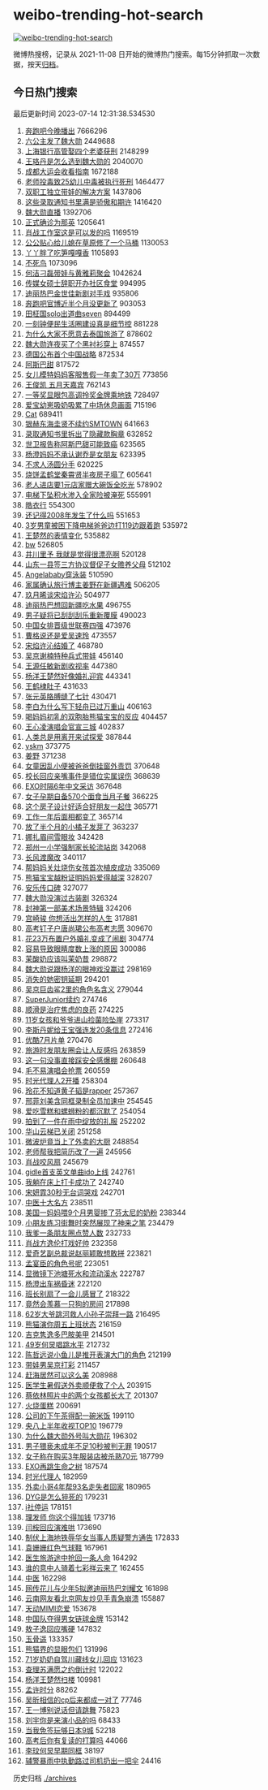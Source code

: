 # weibo-trending-hot-search

[![weibo-trending-hot-search](https://github.com/ameizi/weibo-trending-hot-search/actions/workflows/ci.yml/badge.svg)](https://github.com/ameizi/weibo-trending-hot-search/actions/workflows/ci.yml)

微博热搜榜，记录从 2021-11-08 日开始的微博热门搜索。每15分钟抓取一次数据，按天[归档](./archives)。

## 今日热门搜索

<!-- BEGIN --> 
最后更新时间 2023-07-14 12:31:38.534530 
1. [奔跑吧今晚播出](https://s.weibo.com/weibo?q=%23%E5%A5%94%E8%B7%91%E5%90%A7%E4%BB%8A%E6%99%9A%E6%92%AD%E5%87%BA%23&t=31&band_rank=1&Refer=top) 7666296
1. [六公主发了魏大勋](https://s.weibo.com/weibo?q=%23%E5%85%AD%E5%85%AC%E4%B8%BB%E5%8F%91%E4%BA%86%E9%AD%8F%E5%A4%A7%E5%8B%8B%23&t=31&band_rank=2&Refer=top) 2449688
1. [上海银行高管娶四个老婆获刑](https://s.weibo.com/weibo?q=%23%E4%B8%8A%E6%B5%B7%E9%93%B6%E8%A1%8C%E9%AB%98%E7%AE%A1%E5%A8%B6%E5%9B%9B%E4%B8%AA%E8%80%81%E5%A9%86%E8%8E%B7%E5%88%91%23&t=31&band_rank=11&Refer=top) 2148299
1. [王珞丹是怎么选到魏大勋的](https://s.weibo.com/weibo?q=%23%E7%8E%8B%E7%8F%9E%E4%B8%B9%E6%98%AF%E6%80%8E%E4%B9%88%E9%80%89%E5%88%B0%E9%AD%8F%E5%A4%A7%E5%8B%8B%E7%9A%84%23&t=31&band_rank=4&Refer=top) 2040070
1. [成都大运会收看指南](https://s.weibo.com/weibo?q=%23%E6%88%90%E9%83%BD%E5%A4%A7%E8%BF%90%E4%BC%9A%E6%94%B6%E7%9C%8B%E6%8C%87%E5%8D%97%23&t=31&band_rank=3&Refer=top) 1672188
1. [老师投毒致25幼儿中毒被执行死刑](https://s.weibo.com/weibo?q=%23%E8%80%81%E5%B8%88%E6%8A%95%E6%AF%92%E8%87%B425%E5%B9%BC%E5%84%BF%E4%B8%AD%E6%AF%92%E8%A2%AB%E6%89%A7%E8%A1%8C%E6%AD%BB%E5%88%91%23&t=31&band_rank=13&Refer=top) 1464477
1. [双职工独立带娃的解决方案](https://s.weibo.com/weibo?q=%23%E5%8F%8C%E8%81%8C%E5%B7%A5%E7%8B%AC%E7%AB%8B%E5%B8%A6%E5%A8%83%E7%9A%84%E8%A7%A3%E5%86%B3%E6%96%B9%E6%A1%88%23&t=31&band_rank=7&Refer=top) 1437806
1. [这些录取通知书里满是骄傲和期许](https://s.weibo.com/weibo?q=%23%E8%BF%99%E4%BA%9B%E5%BD%95%E5%8F%96%E9%80%9A%E7%9F%A5%E4%B9%A6%E9%87%8C%E6%BB%A1%E6%98%AF%E9%AA%84%E5%82%B2%E5%92%8C%E6%9C%9F%E8%AE%B8%23&t=31&band_rank=3&Refer=top) 1416420
1. [魏大勋直播](https://s.weibo.com/weibo?q=%E9%AD%8F%E5%A4%A7%E5%8B%8B%E7%9B%B4%E6%92%AD&t=31&band_rank=1&Refer=top) 1392706
1. [正式确诊为那英](https://s.weibo.com/weibo?q=%23%E6%AD%A3%E5%BC%8F%E7%A1%AE%E8%AF%8A%E4%B8%BA%E9%82%A3%E8%8B%B1%23&t=31&band_rank=4&Refer=top) 1205641
1. [肖战工作室这是可以发的吗](https://s.weibo.com/weibo?q=%23%E8%82%96%E6%88%98%E5%B7%A5%E4%BD%9C%E5%AE%A4%E8%BF%99%E6%98%AF%E5%8F%AF%E4%BB%A5%E5%8F%91%E7%9A%84%E5%90%97%23&t=31&band_rank=2&Refer=top) 1169519
1. [公公贴心给儿媳在草原修了一个马桶](https://s.weibo.com/weibo?q=%23%E5%85%AC%E5%85%AC%E8%B4%B4%E5%BF%83%E7%BB%99%E5%84%BF%E5%AA%B3%E5%9C%A8%E8%8D%89%E5%8E%9F%E4%BF%AE%E4%BA%86%E4%B8%80%E4%B8%AA%E9%A9%AC%E6%A1%B6%23&t=31&band_rank=4&Refer=top) 1130053
1. [丫丫胖了吃笋嘎嘎香](https://s.weibo.com/weibo?q=%23%E4%B8%AB%E4%B8%AB%E8%83%96%E4%BA%86%E5%90%83%E7%AC%8B%E5%98%8E%E5%98%8E%E9%A6%99%23&t=31&band_rank=21&Refer=top) 1105893
1. [不死鸟](https://s.weibo.com/weibo?q=%E4%B8%8D%E6%AD%BB%E9%B8%9F&t=31&band_rank=4&Refer=top) 1073096
1. [何洁刁磊带娃与黄雅莉聚会](https://s.weibo.com/weibo?q=%23%E4%BD%95%E6%B4%81%E5%88%81%E7%A3%8A%E5%B8%A6%E5%A8%83%E4%B8%8E%E9%BB%84%E9%9B%85%E8%8E%89%E8%81%9A%E4%BC%9A%23&t=31&band_rank=32&Refer=top) 1042624
1. [传媒女硕士辞职开办社区食堂](https://s.weibo.com/weibo?q=%23%E4%BC%A0%E5%AA%92%E5%A5%B3%E7%A1%95%E5%A3%AB%E8%BE%9E%E8%81%8C%E5%BC%80%E5%8A%9E%E7%A4%BE%E5%8C%BA%E9%A3%9F%E5%A0%82%23&t=31&band_rank=6&Refer=top) 994995
1. [迪丽热巴金世佳新剧对手戏](https://s.weibo.com/weibo?q=%23%E8%BF%AA%E4%B8%BD%E7%83%AD%E5%B7%B4%E9%87%91%E4%B8%96%E4%BD%B3%E6%96%B0%E5%89%A7%E5%AF%B9%E6%89%8B%E6%88%8F%23&t=31&band_rank=7&Refer=top) 935806
1. [奔跑吧官博近半个月没更新了](https://s.weibo.com/weibo?q=%23%E5%A5%94%E8%B7%91%E5%90%A7%E5%AE%98%E5%8D%9A%E8%BF%91%E5%8D%8A%E4%B8%AA%E6%9C%88%E6%B2%A1%E6%9B%B4%E6%96%B0%E4%BA%86%23&t=31&band_rank=9&Refer=top) 903053
1. [田柾国solo出道曲seven](https://s.weibo.com/weibo?q=%E7%94%B0%E6%9F%BE%E5%9B%BDsolo%E5%87%BA%E9%81%93%E6%9B%B2seven&t=31&band_rank=8&Refer=top) 894499
1. [一刻钟便民生活圈建设真是细节控](https://s.weibo.com/weibo?q=%23%E4%B8%80%E5%88%BB%E9%92%9F%E4%BE%BF%E6%B0%91%E7%94%9F%E6%B4%BB%E5%9C%88%E5%BB%BA%E8%AE%BE%E7%9C%9F%E6%98%AF%E7%BB%86%E8%8A%82%E6%8E%A7%23&t=31&band_rank=3&Refer=top) 881228
1. [为什么大家不愿意去泰国旅游了](https://s.weibo.com/weibo?q=%23%E4%B8%BA%E4%BB%80%E4%B9%88%E5%A4%A7%E5%AE%B6%E4%B8%8D%E6%84%BF%E6%84%8F%E5%8E%BB%E6%B3%B0%E5%9B%BD%E6%97%85%E6%B8%B8%E4%BA%86%23&t=31&band_rank=2&Refer=top) 878602
1. [魏大勋连夜买了个黑衬衫穿上](https://s.weibo.com/weibo?q=%23%E9%AD%8F%E5%A4%A7%E5%8B%8B%E8%BF%9E%E5%A4%9C%E4%B9%B0%E4%BA%86%E4%B8%AA%E9%BB%91%E8%A1%AC%E8%A1%AB%E7%A9%BF%E4%B8%8A%23&t=31&band_rank=4&Refer=top) 874557
1. [德国公布首个中国战略](https://s.weibo.com/weibo?q=%23%E5%BE%B7%E5%9B%BD%E5%85%AC%E5%B8%83%E9%A6%96%E4%B8%AA%E4%B8%AD%E5%9B%BD%E6%88%98%E7%95%A5%23&t=31&band_rank=5&Refer=top) 872534
1. [阿斯巴甜](https://s.weibo.com/weibo?q=%E9%98%BF%E6%96%AF%E5%B7%B4%E7%94%9C&t=31&band_rank=5&Refer=top) 817572
1. [女儿模特妈妈客服售假一年卖了30万](https://s.weibo.com/weibo?q=%23%E5%A5%B3%E5%84%BF%E6%A8%A1%E7%89%B9%E5%A6%88%E5%A6%88%E5%AE%A2%E6%9C%8D%E5%94%AE%E5%81%87%E4%B8%80%E5%B9%B4%E5%8D%96%E4%BA%8630%E4%B8%87%23&t=31&band_rank=12&Refer=top) 773856
1. [王俊凯 五月天嘉宾](https://s.weibo.com/weibo?q=%E7%8E%8B%E4%BF%8A%E5%87%AF%20%E4%BA%94%E6%9C%88%E5%A4%A9%E5%98%89%E5%AE%BE&t=31&band_rank=7&Refer=top) 762143
1. [一等奖显眼包高调拎奖金牌乘地铁](https://s.weibo.com/weibo?q=%23%E4%B8%80%E7%AD%89%E5%A5%96%E6%98%BE%E7%9C%BC%E5%8C%85%E9%AB%98%E8%B0%83%E6%8B%8E%E5%A5%96%E9%87%91%E7%89%8C%E4%B9%98%E5%9C%B0%E9%93%81%23&t=31&band_rank=8&Refer=top) 728497
1. [爱宝幼崽吸奶吸累了中场休息画面](https://s.weibo.com/weibo?q=%23%E7%88%B1%E5%AE%9D%E5%B9%BC%E5%B4%BD%E5%90%B8%E5%A5%B6%E5%90%B8%E7%B4%AF%E4%BA%86%E4%B8%AD%E5%9C%BA%E4%BC%91%E6%81%AF%E7%94%BB%E9%9D%A2%23&t=31&band_rank=36&Refer=top) 715196
1. [Cat](https://s.weibo.com/weibo?q=Cat&t=31&band_rank=6&Refer=top) 689411
1. [银赫东海圭贤不续约SMTOWN](https://s.weibo.com/weibo?q=%23%E9%93%B6%E8%B5%AB%E4%B8%9C%E6%B5%B7%E5%9C%AD%E8%B4%A4%E4%B8%8D%E7%BB%AD%E7%BA%A6SMTOWN%23&t=31&band_rank=7&Refer=top) 641663
1. [录取通知书里拆出了隐藏款胸章](https://s.weibo.com/weibo?q=%23%E5%BD%95%E5%8F%96%E9%80%9A%E7%9F%A5%E4%B9%A6%E9%87%8C%E6%8B%86%E5%87%BA%E4%BA%86%E9%9A%90%E8%97%8F%E6%AC%BE%E8%83%B8%E7%AB%A0%23&t=31&band_rank=8&Refer=top) 632852
1. [世卫报告称阿斯巴甜可能致癌](https://s.weibo.com/weibo?q=%23%E4%B8%96%E5%8D%AB%E6%8A%A5%E5%91%8A%E7%A7%B0%E9%98%BF%E6%96%AF%E5%B7%B4%E7%94%9C%E5%8F%AF%E8%83%BD%E8%87%B4%E7%99%8C%23&t=31&band_rank=10&Refer=top) 623565
1. [杨澄妈妈不承认谢乔是女朋友](https://s.weibo.com/weibo?q=%23%E6%9D%A8%E6%BE%84%E5%A6%88%E5%A6%88%E4%B8%8D%E6%89%BF%E8%AE%A4%E8%B0%A2%E4%B9%94%E6%98%AF%E5%A5%B3%E6%9C%8B%E5%8F%8B%23&t=31&band_rank=8&Refer=top) 623395
1. [不求人汤圆分手](https://s.weibo.com/weibo?q=%E4%B8%8D%E6%B1%82%E4%BA%BA%E6%B1%A4%E5%9C%86%E5%88%86%E6%89%8B&t=31&band_rank=26&Refer=top) 620225
1. [烧饼孟鹤堂秦霄贤半夜房子塌了](https://s.weibo.com/weibo?q=%23%E7%83%A7%E9%A5%BC%E5%AD%9F%E9%B9%A4%E5%A0%82%E7%A7%A6%E9%9C%84%E8%B4%A4%E5%8D%8A%E5%A4%9C%E6%88%BF%E5%AD%90%E5%A1%8C%E4%BA%86%23&t=31&band_rank=9&Refer=top) 605641
1. [老人进店要1元店家赠大碗饭全吃光](https://s.weibo.com/weibo?q=%23%E8%80%81%E4%BA%BA%E8%BF%9B%E5%BA%97%E8%A6%811%E5%85%83%E5%BA%97%E5%AE%B6%E8%B5%A0%E5%A4%A7%E7%A2%97%E9%A5%AD%E5%85%A8%E5%90%83%E5%85%89%23&t=31&band_rank=12&Refer=top) 578902
1. [电梯下坠积水渗入全家险被淹死](https://s.weibo.com/weibo?q=%23%E7%94%B5%E6%A2%AF%E4%B8%8B%E5%9D%A0%E7%A7%AF%E6%B0%B4%E6%B8%97%E5%85%A5%E5%85%A8%E5%AE%B6%E9%99%A9%E8%A2%AB%E6%B7%B9%E6%AD%BB%23&t=31&band_rank=10&Refer=top) 555991
1. [皓衣行](https://s.weibo.com/weibo?q=%E7%9A%93%E8%A1%A3%E8%A1%8C&t=31&band_rank=12&Refer=top) 554300
1. [还记得2008年发生了什么吗](https://s.weibo.com/weibo?q=%E8%BF%98%E8%AE%B0%E5%BE%972008%E5%B9%B4%E5%8F%91%E7%94%9F%E4%BA%86%E4%BB%80%E4%B9%88%E5%90%97&t=31&band_rank=13&Refer=top) 551653
1. [3岁男童被困下降电梯爸爸边打119边跟着跑](https://s.weibo.com/weibo?q=%233%E5%B2%81%E7%94%B7%E7%AB%A5%E8%A2%AB%E5%9B%B0%E4%B8%8B%E9%99%8D%E7%94%B5%E6%A2%AF%E7%88%B8%E7%88%B8%E8%BE%B9%E6%89%93119%E8%BE%B9%E8%B7%9F%E7%9D%80%E8%B7%91%23&t=31&band_rank=15&Refer=top) 535972
1. [王楚然的表情变化](https://s.weibo.com/weibo?q=%23%E7%8E%8B%E6%A5%9A%E7%84%B6%E7%9A%84%E8%A1%A8%E6%83%85%E5%8F%98%E5%8C%96%23&t=31&band_rank=25&Refer=top) 535882
1. [bw](https://s.weibo.com/weibo?q=bw&t=31&band_rank=10&Refer=top) 526805
1. [井川里予 我就是觉得很漂亮啊](https://s.weibo.com/weibo?q=%E4%BA%95%E5%B7%9D%E9%87%8C%E4%BA%88%20%E6%88%91%E5%B0%B1%E6%98%AF%E8%A7%89%E5%BE%97%E5%BE%88%E6%BC%82%E4%BA%AE%E5%95%8A&t=31&band_rank=11&Refer=top) 520128
1. [山东一县签三方协议督促子女赡养父母](https://s.weibo.com/weibo?q=%23%E5%B1%B1%E4%B8%9C%E4%B8%80%E5%8E%BF%E7%AD%BE%E4%B8%89%E6%96%B9%E5%8D%8F%E8%AE%AE%E7%9D%A3%E4%BF%83%E5%AD%90%E5%A5%B3%E8%B5%A1%E5%85%BB%E7%88%B6%E6%AF%8D%23&t=31&band_rank=16&Refer=top) 512102
1. [Angelababy穿泳装](https://s.weibo.com/weibo?q=%23Angelababy%E7%A9%BF%E6%B3%B3%E8%A3%85%23&t=31&band_rank=13&Refer=top) 510590
1. [家属确认旅行博主姜野在新疆遇难](https://s.weibo.com/weibo?q=%23%E5%AE%B6%E5%B1%9E%E7%A1%AE%E8%AE%A4%E6%97%85%E8%A1%8C%E5%8D%9A%E4%B8%BB%E5%A7%9C%E9%87%8E%E5%9C%A8%E6%96%B0%E7%96%86%E9%81%87%E9%9A%BE%23&t=31&band_rank=13&Refer=top) 506205
1. [玖月晞谈宋焰许沁](https://s.weibo.com/weibo?q=%23%E7%8E%96%E6%9C%88%E6%99%9E%E8%B0%88%E5%AE%8B%E7%84%B0%E8%AE%B8%E6%B2%81%23&t=31&band_rank=24&Refer=top) 504977
1. [迪丽热巴想回新疆吃水果](https://s.weibo.com/weibo?q=%23%E8%BF%AA%E4%B8%BD%E7%83%AD%E5%B7%B4%E6%83%B3%E5%9B%9E%E6%96%B0%E7%96%86%E5%90%83%E6%B0%B4%E6%9E%9C%23&t=31&band_rank=14&Refer=top) 496755
1. [男子疑将已刮刮刮乐重新覆膜](https://s.weibo.com/weibo?q=%23%E7%94%B7%E5%AD%90%E7%96%91%E5%B0%86%E5%B7%B2%E5%88%AE%E5%88%AE%E5%88%AE%E4%B9%90%E9%87%8D%E6%96%B0%E8%A6%86%E8%86%9C%23&t=31&band_rank=25&Refer=top) 490023
1. [中国女排晋级世联赛四强](https://s.weibo.com/weibo?q=%23%E4%B8%AD%E5%9B%BD%E5%A5%B3%E6%8E%92%E6%99%8B%E7%BA%A7%E4%B8%96%E8%81%94%E8%B5%9B%E5%9B%9B%E5%BC%BA%23&t=31&band_rank=13&Refer=top) 473976
1. [曹格说还是爱吴速玲](https://s.weibo.com/weibo?q=%23%E6%9B%B9%E6%A0%BC%E8%AF%B4%E8%BF%98%E6%98%AF%E7%88%B1%E5%90%B4%E9%80%9F%E7%8E%B2%23&t=31&band_rank=16&Refer=top) 473557
1. [宋焰许沁结婚了](https://s.weibo.com/weibo?q=%23%E5%AE%8B%E7%84%B0%E8%AE%B8%E6%B2%81%E7%BB%93%E5%A9%9A%E4%BA%86%23&t=31&band_rank=14&Refer=top) 468780
1. [吴京谢楠特种兵式带娃](https://s.weibo.com/weibo?q=%23%E5%90%B4%E4%BA%AC%E8%B0%A2%E6%A5%A0%E7%89%B9%E7%A7%8D%E5%85%B5%E5%BC%8F%E5%B8%A6%E5%A8%83%23&t=31&band_rank=10&Refer=top) 456140
1. [王源任敏新剧收视率](https://s.weibo.com/weibo?q=%23%E7%8E%8B%E6%BA%90%E4%BB%BB%E6%95%8F%E6%96%B0%E5%89%A7%E6%94%B6%E8%A7%86%E7%8E%87%23&t=31&band_rank=15&Refer=top) 447380
1. [杨洋王楚然好像婚礼迎宾](https://s.weibo.com/weibo?q=%23%E6%9D%A8%E6%B4%8B%E7%8E%8B%E6%A5%9A%E7%84%B6%E5%A5%BD%E5%83%8F%E5%A9%9A%E7%A4%BC%E8%BF%8E%E5%AE%BE%23&t=31&band_rank=16&Refer=top) 443341
1. [王鹤棣肚子](https://s.weibo.com/weibo?q=%23%E7%8E%8B%E9%B9%A4%E6%A3%A3%E8%82%9A%E5%AD%90%23&t=31&band_rank=17&Refer=top) 431633
1. [张元英胳膊缝了七针](https://s.weibo.com/weibo?q=%23%E5%BC%A0%E5%85%83%E8%8B%B1%E8%83%B3%E8%86%8A%E7%BC%9D%E4%BA%86%E4%B8%83%E9%92%88%23&t=31&band_rank=18&Refer=top) 430471
1. [李白为什么写下轻舟已过万重山](https://s.weibo.com/weibo?q=%23%E6%9D%8E%E7%99%BD%E4%B8%BA%E4%BB%80%E4%B9%88%E5%86%99%E4%B8%8B%E8%BD%BB%E8%88%9F%E5%B7%B2%E8%BF%87%E4%B8%87%E9%87%8D%E5%B1%B1%23&t=31&band_rank=22&Refer=top) 406163
1. [喝妈妈初乳的双胞胎熊猫宝宝的反应](https://s.weibo.com/weibo?q=%E5%96%9D%E5%A6%88%E5%A6%88%E5%88%9D%E4%B9%B3%E7%9A%84%E5%8F%8C%E8%83%9E%E8%83%8E%E7%86%8A%E7%8C%AB%E5%AE%9D%E5%AE%9D%E7%9A%84%E5%8F%8D%E5%BA%94&t=31&band_rank=13&Refer=top) 404457
1. [王心凌演唱会官宣三城](https://s.weibo.com/weibo?q=%23%E7%8E%8B%E5%BF%83%E5%87%8C%E6%BC%94%E5%94%B1%E4%BC%9A%E5%AE%98%E5%AE%A3%E4%B8%89%E5%9F%8E%23&t=31&band_rank=19&Refer=top) 402837
1. [人类总是用离开来试探爱](https://s.weibo.com/weibo?q=%E4%BA%BA%E7%B1%BB%E6%80%BB%E6%98%AF%E7%94%A8%E7%A6%BB%E5%BC%80%E6%9D%A5%E8%AF%95%E6%8E%A2%E7%88%B1&t=31&band_rank=28&Refer=top) 387844
1. [yskm](https://s.weibo.com/weibo?q=yskm&t=31&band_rank=19&Refer=top) 373775
1. [姜野](https://s.weibo.com/weibo?q=%E5%A7%9C%E9%87%8E&t=31&band_rank=47&Refer=top) 371238
1. [女童因乱小便被爸爸倒挂窗外责罚](https://s.weibo.com/weibo?q=%23%E5%A5%B3%E7%AB%A5%E5%9B%A0%E4%B9%B1%E5%B0%8F%E4%BE%BF%E8%A2%AB%E7%88%B8%E7%88%B8%E5%80%92%E6%8C%82%E7%AA%97%E5%A4%96%E8%B4%A3%E7%BD%9A%23&t=31&band_rank=31&Refer=top) 370648
1. [校长回应亲嘴事件是错位实属误伤](https://s.weibo.com/weibo?q=%23%E6%A0%A1%E9%95%BF%E5%9B%9E%E5%BA%94%E4%BA%B2%E5%98%B4%E4%BA%8B%E4%BB%B6%E6%98%AF%E9%94%99%E4%BD%8D%E5%AE%9E%E5%B1%9E%E8%AF%AF%E4%BC%A4%23&t=31&band_rank=21&Refer=top) 368639
1. [EXO时隔6年中文采访](https://s.weibo.com/weibo?q=%23EXO%E6%97%B6%E9%9A%946%E5%B9%B4%E4%B8%AD%E6%96%87%E9%87%87%E8%AE%BF%23&t=31&band_rank=25&Refer=top) 367648
1. [女子孕期自备570个面食当月子餐](https://s.weibo.com/weibo?q=%23%E5%A5%B3%E5%AD%90%E5%AD%95%E6%9C%9F%E8%87%AA%E5%A4%87570%E4%B8%AA%E9%9D%A2%E9%A3%9F%E5%BD%93%E6%9C%88%E5%AD%90%E9%A4%90%23&t=31&band_rank=21&Refer=top) 366225
1. [这个房子设计好适合好朋友一起住](https://s.weibo.com/weibo?q=%E8%BF%99%E4%B8%AA%E6%88%BF%E5%AD%90%E8%AE%BE%E8%AE%A1%E5%A5%BD%E9%80%82%E5%90%88%E5%A5%BD%E6%9C%8B%E5%8F%8B%E4%B8%80%E8%B5%B7%E4%BD%8F&t=31&band_rank=45&Refer=top) 365771
1. [工作一年后面相都变了](https://s.weibo.com/weibo?q=%23%E5%B7%A5%E4%BD%9C%E4%B8%80%E5%B9%B4%E5%90%8E%E9%9D%A2%E7%9B%B8%E9%83%BD%E5%8F%98%E4%BA%86%23&t=31&band_rank=25&Refer=top) 365714
1. [放了半个月的小橘子发芽了](https://s.weibo.com/weibo?q=%23%E6%94%BE%E4%BA%86%E5%8D%8A%E4%B8%AA%E6%9C%88%E7%9A%84%E5%B0%8F%E6%A9%98%E5%AD%90%E5%8F%91%E8%8A%BD%E4%BA%86%23&t=31&band_rank=22&Refer=top) 363237
1. [娜扎眉间雪眼妆](https://s.weibo.com/weibo?q=%23%E5%A8%9C%E6%89%8E%E7%9C%89%E9%97%B4%E9%9B%AA%E7%9C%BC%E5%A6%86%23&t=31&band_rank=23&Refer=top) 342428
1. [郑州一小学强制家长轮流站岗](https://s.weibo.com/weibo?q=%23%E9%83%91%E5%B7%9E%E4%B8%80%E5%B0%8F%E5%AD%A6%E5%BC%BA%E5%88%B6%E5%AE%B6%E9%95%BF%E8%BD%AE%E6%B5%81%E7%AB%99%E5%B2%97%23&t=31&band_rank=20&Refer=top) 342068
1. [长风渡魔改](https://s.weibo.com/weibo?q=%23%E9%95%BF%E9%A3%8E%E6%B8%A1%E9%AD%94%E6%94%B9%23&t=31&band_rank=21&Refer=top) 340117
1. [帮妈妈关灶烧伤女孩首次植皮成功](https://s.weibo.com/weibo?q=%23%E5%B8%AE%E5%A6%88%E5%A6%88%E5%85%B3%E7%81%B6%E7%83%A7%E4%BC%A4%E5%A5%B3%E5%AD%A9%E9%A6%96%E6%AC%A1%E6%A4%8D%E7%9A%AE%E6%88%90%E5%8A%9F%23&t=31&band_rank=50&Refer=top) 335069
1. [熊猫宝宝越粉证明妈妈爱得越深](https://s.weibo.com/weibo?q=%23%E7%86%8A%E7%8C%AB%E5%AE%9D%E5%AE%9D%E8%B6%8A%E7%B2%89%E8%AF%81%E6%98%8E%E5%A6%88%E5%A6%88%E7%88%B1%E5%BE%97%E8%B6%8A%E6%B7%B1%23&t=31&band_rank=18&Refer=top) 328207
1. [安乐传口碑](https://s.weibo.com/weibo?q=%23%E5%AE%89%E4%B9%90%E4%BC%A0%E5%8F%A3%E7%A2%91%23&t=31&band_rank=22&Refer=top) 327077
1. [魏大勋没演过古装剧](https://s.weibo.com/weibo?q=%23%E9%AD%8F%E5%A4%A7%E5%8B%8B%E6%B2%A1%E6%BC%94%E8%BF%87%E5%8F%A4%E8%A3%85%E5%89%A7%23&t=31&band_rank=35&Refer=top) 326324
1. [封神第一部美术场景特辑](https://s.weibo.com/weibo?q=%23%E5%B0%81%E7%A5%9E%E7%AC%AC%E4%B8%80%E9%83%A8%E7%BE%8E%E6%9C%AF%E5%9C%BA%E6%99%AF%E7%89%B9%E8%BE%91%23&t=31&band_rank=30&Refer=top) 324206
1. [宫崎骏 你想活出怎样的人生](https://s.weibo.com/weibo?q=%E5%AE%AB%E5%B4%8E%E9%AA%8F%20%E4%BD%A0%E6%83%B3%E6%B4%BB%E5%87%BA%E6%80%8E%E6%A0%B7%E7%9A%84%E4%BA%BA%E7%94%9F&t=31&band_rank=32&Refer=top) 317881
1. [高考钉子户唐尚珺公布高考志愿](https://s.weibo.com/weibo?q=%23%E9%AB%98%E8%80%83%E9%92%89%E5%AD%90%E6%88%B7%E5%94%90%E5%B0%9A%E7%8F%BA%E5%85%AC%E5%B8%83%E9%AB%98%E8%80%83%E5%BF%97%E6%84%BF%23&t=31&band_rank=23&Refer=top) 309670
1. [花23万布置户外婚礼变成了闹剧](https://s.weibo.com/weibo?q=%23%E8%8A%B123%E4%B8%87%E5%B8%83%E7%BD%AE%E6%88%B7%E5%A4%96%E5%A9%9A%E7%A4%BC%E5%8F%98%E6%88%90%E4%BA%86%E9%97%B9%E5%89%A7%23&t=31&band_rank=41&Refer=top) 304774
1. [容易导致眼睛度数上涨的原因](https://s.weibo.com/weibo?q=%23%E5%AE%B9%E6%98%93%E5%AF%BC%E8%87%B4%E7%9C%BC%E7%9D%9B%E5%BA%A6%E6%95%B0%E4%B8%8A%E6%B6%A8%E7%9A%84%E5%8E%9F%E5%9B%A0%23&t=31&band_rank=24&Refer=top) 300086
1. [茉酸奶应该叫茉奶昔](https://s.weibo.com/weibo?q=%23%E8%8C%89%E9%85%B8%E5%A5%B6%E5%BA%94%E8%AF%A5%E5%8F%AB%E8%8C%89%E5%A5%B6%E6%98%94%23&t=31&band_rank=25&Refer=top) 298872
1. [魏大勋说跟杨洋的眼神戏没赢过](https://s.weibo.com/weibo?q=%23%E9%AD%8F%E5%A4%A7%E5%8B%8B%E8%AF%B4%E8%B7%9F%E6%9D%A8%E6%B4%8B%E7%9A%84%E7%9C%BC%E7%A5%9E%E6%88%8F%E6%B2%A1%E8%B5%A2%E8%BF%87%23&t=31&band_rank=26&Refer=top) 298169
1. [消失的她密钥延期](https://s.weibo.com/weibo?q=%23%E6%B6%88%E5%A4%B1%E7%9A%84%E5%A5%B9%E5%AF%86%E9%92%A5%E5%BB%B6%E6%9C%9F%23&t=31&band_rank=32&Refer=top) 294201
1. [吴京巨齿鲨2里的角色名含义](https://s.weibo.com/weibo?q=%23%E5%90%B4%E4%BA%AC%E5%B7%A8%E9%BD%BF%E9%B2%A82%E9%87%8C%E7%9A%84%E8%A7%92%E8%89%B2%E5%90%8D%E5%90%AB%E4%B9%89%23&t=31&band_rank=25&Refer=top) 279044
1. [SuperJunior续约](https://s.weibo.com/weibo?q=%23SuperJunior%E7%BB%AD%E7%BA%A6%23&t=31&band_rank=34&Refer=top) 274746
1. [顺滑是治疗焦虑的良药](https://s.weibo.com/weibo?q=%23%E9%A1%BA%E6%BB%91%E6%98%AF%E6%B2%BB%E7%96%97%E7%84%A6%E8%99%91%E7%9A%84%E8%89%AF%E8%8D%AF%23&t=31&band_rank=20&Refer=top) 274225
1. [11岁女孩和爷爷进山捡菌险坠崖](https://s.weibo.com/weibo?q=%2311%E5%B2%81%E5%A5%B3%E5%AD%A9%E5%92%8C%E7%88%B7%E7%88%B7%E8%BF%9B%E5%B1%B1%E6%8D%A1%E8%8F%8C%E9%99%A9%E5%9D%A0%E5%B4%96%23&t=31&band_rank=30&Refer=top) 273317
1. [李斯丹妮给王宝强连发20条信息](https://s.weibo.com/weibo?q=%23%E6%9D%8E%E6%96%AF%E4%B8%B9%E5%A6%AE%E7%BB%99%E7%8E%8B%E5%AE%9D%E5%BC%BA%E8%BF%9E%E5%8F%9120%E6%9D%A1%E4%BF%A1%E6%81%AF%23&t=31&band_rank=27&Refer=top) 272416
1. [优酷7月片单](https://s.weibo.com/weibo?q=%23%E4%BC%98%E9%85%B77%E6%9C%88%E7%89%87%E5%8D%95%23&t=31&band_rank=23&Refer=top) 270476
1. [旅游时发朋友圈会让人反感吗](https://s.weibo.com/weibo?q=%23%E6%97%85%E6%B8%B8%E6%97%B6%E5%8F%91%E6%9C%8B%E5%8F%8B%E5%9C%88%E4%BC%9A%E8%AE%A9%E4%BA%BA%E5%8F%8D%E6%84%9F%E5%90%97%23&t=31&band_rank=29&Refer=top) 263859
1. [这一句没事直接踩安全感爆棚](https://s.weibo.com/weibo?q=%23%E8%BF%99%E4%B8%80%E5%8F%A5%E6%B2%A1%E4%BA%8B%E7%9B%B4%E6%8E%A5%E8%B8%A9%E5%AE%89%E5%85%A8%E6%84%9F%E7%88%86%E6%A3%9A%23&t=31&band_rank=33&Refer=top) 260648
1. [毛不易演唱会抢票](https://s.weibo.com/weibo?q=%E6%AF%9B%E4%B8%8D%E6%98%93%E6%BC%94%E5%94%B1%E4%BC%9A%E6%8A%A2%E7%A5%A8&t=31&band_rank=26&Refer=top) 260559
1. [时光代理人2开播](https://s.weibo.com/weibo?q=%23%E6%97%B6%E5%85%89%E4%BB%A3%E7%90%86%E4%BA%BA2%E5%BC%80%E6%92%AD%23&t=31&band_rank=28&Refer=top) 258304
1. [玲花不知道黄子韬是rapper](https://s.weibo.com/weibo?q=%23%E7%8E%B2%E8%8A%B1%E4%B8%8D%E7%9F%A5%E9%81%93%E9%BB%84%E5%AD%90%E9%9F%AC%E6%98%AFrapper%23&t=31&band_rank=31&Refer=top) 257367
1. [邢菲刘美含同框录制全员加速中](https://s.weibo.com/weibo?q=%23%E9%82%A2%E8%8F%B2%E5%88%98%E7%BE%8E%E5%90%AB%E5%90%8C%E6%A1%86%E5%BD%95%E5%88%B6%E5%85%A8%E5%91%98%E5%8A%A0%E9%80%9F%E4%B8%AD%23&t=31&band_rank=27&Refer=top) 254545
1. [爱吃雪糕和螺蛳粉的都沉默了](https://s.weibo.com/weibo?q=%23%E7%88%B1%E5%90%83%E9%9B%AA%E7%B3%95%E5%92%8C%E8%9E%BA%E8%9B%B3%E7%B2%89%E7%9A%84%E9%83%BD%E6%B2%89%E9%BB%98%E4%BA%86%23&t=31&band_rank=35&Refer=top) 254054
1. [拍到了一件在雨中绽放的礼服](https://s.weibo.com/weibo?q=%23%E6%8B%8D%E5%88%B0%E4%BA%86%E4%B8%80%E4%BB%B6%E5%9C%A8%E9%9B%A8%E4%B8%AD%E7%BB%BD%E6%94%BE%E7%9A%84%E7%A4%BC%E6%9C%8D%23&t=31&band_rank=29&Refer=top) 252202
1. [华山云梯已关闭](https://s.weibo.com/weibo?q=%23%E5%8D%8E%E5%B1%B1%E4%BA%91%E6%A2%AF%E5%B7%B2%E5%85%B3%E9%97%AD%23&t=31&band_rank=29&Refer=top) 251258
1. [微波炉竟当上了外卖的大厨](https://s.weibo.com/weibo?q=%E5%BE%AE%E6%B3%A2%E7%82%89%E7%AB%9F%E5%BD%93%E4%B8%8A%E4%BA%86%E5%A4%96%E5%8D%96%E7%9A%84%E5%A4%A7%E5%8E%A8&t=31&band_rank=31&Refer=top) 248854
1. [老师帮我把简历改了一遍](https://s.weibo.com/weibo?q=%23%E8%80%81%E5%B8%88%E5%B8%AE%E6%88%91%E6%8A%8A%E7%AE%80%E5%8E%86%E6%94%B9%E4%BA%86%E4%B8%80%E9%81%8D%23&t=31&band_rank=49&Refer=top) 245956
1. [肖战咬风扇](https://s.weibo.com/weibo?q=%23%E8%82%96%E6%88%98%E5%92%AC%E9%A3%8E%E6%89%87%23&t=31&band_rank=33&Refer=top) 245679
1. [gidle首支英文单曲ido上线](https://s.weibo.com/weibo?q=%23gidle%E9%A6%96%E6%94%AF%E8%8B%B1%E6%96%87%E5%8D%95%E6%9B%B2ido%E4%B8%8A%E7%BA%BF%23&t=31&band_rank=27&Refer=top) 242761
1. [我躺在床上打卡成功了](https://s.weibo.com/weibo?q=%23%E6%88%91%E8%BA%BA%E5%9C%A8%E5%BA%8A%E4%B8%8A%E6%89%93%E5%8D%A1%E6%88%90%E5%8A%9F%E4%BA%86%23&t=31&band_rank=28&Refer=top) 242740
1. [宋妍霏30秒无台词哭戏](https://s.weibo.com/weibo?q=%23%E5%AE%8B%E5%A6%8D%E9%9C%8F30%E7%A7%92%E6%97%A0%E5%8F%B0%E8%AF%8D%E5%93%AD%E6%88%8F%23&t=31&band_rank=42&Refer=top) 242701
1. [中医十大名方](https://s.weibo.com/weibo?q=%E4%B8%AD%E5%8C%BB%E5%8D%81%E5%A4%A7%E5%90%8D%E6%96%B9&t=31&band_rank=30&Refer=top) 238511
1. [美国一妈妈喂9个月男婴掺了芬太尼的奶粉](https://s.weibo.com/weibo?q=%23%E7%BE%8E%E5%9B%BD%E4%B8%80%E5%A6%88%E5%A6%88%E5%96%829%E4%B8%AA%E6%9C%88%E7%94%B7%E5%A9%B4%E6%8E%BA%E4%BA%86%E8%8A%AC%E5%A4%AA%E5%B0%BC%E7%9A%84%E5%A5%B6%E7%B2%89%23&t=31&band_rank=31&Refer=top) 238344
1. [小朋友练习街舞时突然展现了神来之笔](https://s.weibo.com/weibo?q=%E5%B0%8F%E6%9C%8B%E5%8F%8B%E7%BB%83%E4%B9%A0%E8%A1%97%E8%88%9E%E6%97%B6%E7%AA%81%E7%84%B6%E5%B1%95%E7%8E%B0%E4%BA%86%E7%A5%9E%E6%9D%A5%E4%B9%8B%E7%AC%94&t=31&band_rank=36&Refer=top) 234479
1. [我爹一条朋友圈点赞人数](https://s.weibo.com/weibo?q=%23%E6%88%91%E7%88%B9%E4%B8%80%E6%9D%A1%E6%9C%8B%E5%8F%8B%E5%9C%88%E7%82%B9%E8%B5%9E%E4%BA%BA%E6%95%B0%23&t=31&band_rank=32&Refer=top) 232733
1. [肖战方逸伦打戏好帅](https://s.weibo.com/weibo?q=%23%E8%82%96%E6%88%98%E6%96%B9%E9%80%B8%E4%BC%A6%E6%89%93%E6%88%8F%E5%A5%BD%E5%B8%85%23&t=31&band_rank=33&Refer=top) 232358
1. [爱奇艺副总裁说赵丽颖敢想敢拼](https://s.weibo.com/weibo?q=%23%E7%88%B1%E5%A5%87%E8%89%BA%E5%89%AF%E6%80%BB%E8%A3%81%E8%AF%B4%E8%B5%B5%E4%B8%BD%E9%A2%96%E6%95%A2%E6%83%B3%E6%95%A2%E6%8B%BC%23&t=31&band_rank=40&Refer=top) 223821
1. [孟宴臣的角色号呢](https://s.weibo.com/weibo?q=%23%E5%AD%9F%E5%AE%B4%E8%87%A3%E7%9A%84%E8%A7%92%E8%89%B2%E5%8F%B7%E5%91%A2%23&t=31&band_rank=33&Refer=top) 223051
1. [显微镜下池塘死水和流动溪水](https://s.weibo.com/weibo?q=%E6%98%BE%E5%BE%AE%E9%95%9C%E4%B8%8B%E6%B1%A0%E5%A1%98%E6%AD%BB%E6%B0%B4%E5%92%8C%E6%B5%81%E5%8A%A8%E6%BA%AA%E6%B0%B4&t=31&band_rank=36&Refer=top) 222787
1. [杨澄出车祸昏迷](https://s.weibo.com/weibo?q=%23%E6%9D%A8%E6%BE%84%E5%87%BA%E8%BD%A6%E7%A5%B8%E6%98%8F%E8%BF%B7%23&t=31&band_rank=34&Refer=top) 222120
1. [班长别扇了一会儿感冒了](https://s.weibo.com/weibo?q=%23%E7%8F%AD%E9%95%BF%E5%88%AB%E6%89%87%E4%BA%86%E4%B8%80%E4%BC%9A%E5%84%BF%E6%84%9F%E5%86%92%E4%BA%86%23&t=31&band_rank=50&Refer=top) 218322
1. [竟然会羡慕一只狗的房间](https://s.weibo.com/weibo?q=%23%E7%AB%9F%E7%84%B6%E4%BC%9A%E7%BE%A1%E6%85%95%E4%B8%80%E5%8F%AA%E7%8B%97%E7%9A%84%E6%88%BF%E9%97%B4%23&t=31&band_rank=38&Refer=top) 217898
1. [62岁大爷跳河救人小孙子崇拜一路](https://s.weibo.com/weibo?q=%2362%E5%B2%81%E5%A4%A7%E7%88%B7%E8%B7%B3%E6%B2%B3%E6%95%91%E4%BA%BA%E5%B0%8F%E5%AD%99%E5%AD%90%E5%B4%87%E6%8B%9C%E4%B8%80%E8%B7%AF%23&t=31&band_rank=34&Refer=top) 216495
1. [熊猫演你周五上班状态](https://s.weibo.com/weibo?q=%23%E7%86%8A%E7%8C%AB%E6%BC%94%E4%BD%A0%E5%91%A8%E4%BA%94%E4%B8%8A%E7%8F%AD%E7%8A%B6%E6%80%81%23&t=31&band_rank=39&Refer=top) 216159
1. [吉克隽逸多巴胺美甲](https://s.weibo.com/weibo?q=%23%E5%90%89%E5%85%8B%E9%9A%BD%E9%80%B8%E5%A4%9A%E5%B7%B4%E8%83%BA%E7%BE%8E%E7%94%B2%23&t=31&band_rank=30&Refer=top) 214501
1. [49岁何炅唱跳水平](https://s.weibo.com/weibo?q=%2349%E5%B2%81%E4%BD%95%E7%82%85%E5%94%B1%E8%B7%B3%E6%B0%B4%E5%B9%B3%23&t=31&band_rank=35&Refer=top) 212732
1. [陈哲远说小鱼儿是推开表演大门的角色](https://s.weibo.com/weibo?q=%23%E9%99%88%E5%93%B2%E8%BF%9C%E8%AF%B4%E5%B0%8F%E9%B1%BC%E5%84%BF%E6%98%AF%E6%8E%A8%E5%BC%80%E8%A1%A8%E6%BC%94%E5%A4%A7%E9%97%A8%E7%9A%84%E8%A7%92%E8%89%B2%23&t=31&band_rank=28&Refer=top) 212199
1. [带娃男吴京打彩](https://s.weibo.com/weibo?q=%E5%B8%A6%E5%A8%83%E7%94%B7%E5%90%B4%E4%BA%AC%E6%89%93%E5%BD%A9&t=31&band_rank=33&Refer=top) 211457
1. [赶海居然可以这么美](https://s.weibo.com/weibo?q=%23%E8%B5%B6%E6%B5%B7%E5%B1%85%E7%84%B6%E5%8F%AF%E4%BB%A5%E8%BF%99%E4%B9%88%E7%BE%8E%23&t=31&band_rank=40&Refer=top) 208988
1. [医学生暑假送外卖顺便救了个人](https://s.weibo.com/weibo?q=%23%E5%8C%BB%E5%AD%A6%E7%94%9F%E6%9A%91%E5%81%87%E9%80%81%E5%A4%96%E5%8D%96%E9%A1%BA%E4%BE%BF%E6%95%91%E4%BA%86%E4%B8%AA%E4%BA%BA%23&t=31&band_rank=32&Refer=top) 203915
1. [蔡依林照片中的两个女孩都长大了](https://s.weibo.com/weibo?q=%23%E8%94%A1%E4%BE%9D%E6%9E%97%E7%85%A7%E7%89%87%E4%B8%AD%E7%9A%84%E4%B8%A4%E4%B8%AA%E5%A5%B3%E5%AD%A9%E9%83%BD%E9%95%BF%E5%A4%A7%E4%BA%86%23&t=31&band_rank=37&Refer=top) 201307
1. [火烧蛋糕](https://s.weibo.com/weibo?q=%E7%81%AB%E7%83%A7%E8%9B%8B%E7%B3%95&t=31&band_rank=38&Refer=top) 200691
1. [公司的下午茶得配一碗米饭](https://s.weibo.com/weibo?q=%23%E5%85%AC%E5%8F%B8%E7%9A%84%E4%B8%8B%E5%8D%88%E8%8C%B6%E5%BE%97%E9%85%8D%E4%B8%80%E7%A2%97%E7%B1%B3%E9%A5%AD%23&t=31&band_rank=39&Refer=top) 199110
1. [央八上半年收视TOP10](https://s.weibo.com/weibo?q=%23%E5%A4%AE%E5%85%AB%E4%B8%8A%E5%8D%8A%E5%B9%B4%E6%94%B6%E8%A7%86TOP10%23&t=31&band_rank=39&Refer=top) 196779
1. [为什么魏大勋外号叫大勋花](https://s.weibo.com/weibo?q=%23%E4%B8%BA%E4%BB%80%E4%B9%88%E9%AD%8F%E5%A4%A7%E5%8B%8B%E5%A4%96%E5%8F%B7%E5%8F%AB%E5%A4%A7%E5%8B%8B%E8%8A%B1%23&t=31&band_rank=40&Refer=top) 196302
1. [男子猥亵未成年不足10秒被判无罪](https://s.weibo.com/weibo?q=%23%E7%94%B7%E5%AD%90%E7%8C%A5%E4%BA%B5%E6%9C%AA%E6%88%90%E5%B9%B4%E4%B8%8D%E8%B6%B310%E7%A7%92%E8%A2%AB%E5%88%A4%E6%97%A0%E7%BD%AA%23&t=31&band_rank=42&Refer=top) 190517
1. [女子称在购买3年服装店被杀熟70元](https://s.weibo.com/weibo?q=%23%E5%A5%B3%E5%AD%90%E7%A7%B0%E5%9C%A8%E8%B4%AD%E4%B9%B03%E5%B9%B4%E6%9C%8D%E8%A3%85%E5%BA%97%E8%A2%AB%E6%9D%80%E7%86%9F70%E5%85%83%23&t=31&band_rank=43&Refer=top) 187799
1. [EXO再跳生命之树](https://s.weibo.com/weibo?q=%23EXO%E5%86%8D%E8%B7%B3%E7%94%9F%E5%91%BD%E4%B9%8B%E6%A0%91%23&t=31&band_rank=44&Refer=top) 187574
1. [时光代理人](https://s.weibo.com/weibo?q=%E6%97%B6%E5%85%89%E4%BB%A3%E7%90%86%E4%BA%BA&t=31&band_rank=37&Refer=top) 182959
1. [外卖小哥4年帮93名走失者回家](https://s.weibo.com/weibo?q=%23%E5%A4%96%E5%8D%96%E5%B0%8F%E5%93%A54%E5%B9%B4%E5%B8%AE93%E5%90%8D%E8%B5%B0%E5%A4%B1%E8%80%85%E5%9B%9E%E5%AE%B6%23&t=31&band_rank=49&Refer=top) 180965
1. [DYG是怎么猝死的](https://s.weibo.com/weibo?q=%23DYG%E6%98%AF%E6%80%8E%E4%B9%88%E7%8C%9D%E6%AD%BB%E7%9A%84%23&t=31&band_rank=45&Refer=top) 179231
1. [i社停运](https://s.weibo.com/weibo?q=i%E7%A4%BE%E5%81%9C%E8%BF%90&t=31&band_rank=40&Refer=top) 178151
1. [理发师 你这个得加钱](https://s.weibo.com/weibo?q=%E7%90%86%E5%8F%91%E5%B8%88%20%E4%BD%A0%E8%BF%99%E4%B8%AA%E5%BE%97%E5%8A%A0%E9%92%B1&t=31&band_rank=44&Refer=top) 173716
1. [闫桉回应演难哄](https://s.weibo.com/weibo?q=%23%E9%97%AB%E6%A1%89%E5%9B%9E%E5%BA%94%E6%BC%94%E9%9A%BE%E5%93%84%23&t=31&band_rank=45&Refer=top) 173690
1. [制伏上海地铁辱华女当事人质疑警方通告](https://s.weibo.com/weibo?q=%23%E5%88%B6%E4%BC%8F%E4%B8%8A%E6%B5%B7%E5%9C%B0%E9%93%81%E8%BE%B1%E5%8D%8E%E5%A5%B3%E5%BD%93%E4%BA%8B%E4%BA%BA%E8%B4%A8%E7%96%91%E8%AD%A6%E6%96%B9%E9%80%9A%E5%91%8A%23&t=31&band_rank=49&Refer=top) 172833
1. [袁姗姗红色气球鞋](https://s.weibo.com/weibo?q=%23%E8%A2%81%E5%A7%97%E5%A7%97%E7%BA%A2%E8%89%B2%E6%B0%94%E7%90%83%E9%9E%8B%23&t=31&band_rank=38&Refer=top) 167961
1. [医生旅游途中抢回一条人命](https://s.weibo.com/weibo?q=%23%E5%8C%BB%E7%94%9F%E6%97%85%E6%B8%B8%E9%80%94%E4%B8%AD%E6%8A%A2%E5%9B%9E%E4%B8%80%E6%9D%A1%E4%BA%BA%E5%91%BD%23&t=31&band_rank=45&Refer=top) 164292
1. [谁的意中人骑着七彩祥云来了](https://s.weibo.com/weibo?q=%23%E8%B0%81%E7%9A%84%E6%84%8F%E4%B8%AD%E4%BA%BA%E9%AA%91%E7%9D%80%E4%B8%83%E5%BD%A9%E7%A5%A5%E4%BA%91%E6%9D%A5%E4%BA%86%23&t=31&band_rank=44&Refer=top) 162455
1. [中医](https://s.weibo.com/weibo?q=%E4%B8%AD%E5%8C%BB&t=31&band_rank=46&Refer=top) 162298
1. [网传花儿与少年5拟邀迪丽热巴刘耀文](https://s.weibo.com/weibo?q=%23%E7%BD%91%E4%BC%A0%E8%8A%B1%E5%84%BF%E4%B8%8E%E5%B0%91%E5%B9%B45%E6%8B%9F%E9%82%80%E8%BF%AA%E4%B8%BD%E7%83%AD%E5%B7%B4%E5%88%98%E8%80%80%E6%96%87%23&t=31&band_rank=47&Refer=top) 161898
1. [云南网友看北京网友炒见手青急崩溃](https://s.weibo.com/weibo?q=%23%E4%BA%91%E5%8D%97%E7%BD%91%E5%8F%8B%E7%9C%8B%E5%8C%97%E4%BA%AC%E7%BD%91%E5%8F%8B%E7%82%92%E8%A7%81%E6%89%8B%E9%9D%92%E6%80%A5%E5%B4%A9%E6%BA%83%23&t=31&band_rank=50&Refer=top) 155887
1. [天动MIMI恋爱](https://s.weibo.com/weibo?q=%23%E5%A4%A9%E5%8A%A8MIMI%E6%81%8B%E7%88%B1%23&t=31&band_rank=41&Refer=top) 153678
1. [中国队夺得男女链球金牌](https://s.weibo.com/weibo?q=%23%E4%B8%AD%E5%9B%BD%E9%98%9F%E5%A4%BA%E5%BE%97%E7%94%B7%E5%A5%B3%E9%93%BE%E7%90%83%E9%87%91%E7%89%8C%23&t=31&band_rank=43&Refer=top) 153142
1. [敖子逸回应嘴硬](https://s.weibo.com/weibo?q=%23%E6%95%96%E5%AD%90%E9%80%B8%E5%9B%9E%E5%BA%94%E5%98%B4%E7%A1%AC%23&t=31&band_rank=48&Refer=top) 147832
1. [玉骨遥](https://s.weibo.com/weibo?q=%E7%8E%89%E9%AA%A8%E9%81%A5&t=31&band_rank=50&Refer=top) 133357
1. [熊猫界的显眼包们](https://s.weibo.com/weibo?q=%23%E7%86%8A%E7%8C%AB%E7%95%8C%E7%9A%84%E6%98%BE%E7%9C%BC%E5%8C%85%E4%BB%AC%23&t=31&band_rank=48&Refer=top) 131996
1. [71岁奶奶自驾川藏线女儿回应](https://s.weibo.com/weibo?q=%2371%E5%B2%81%E5%A5%B6%E5%A5%B6%E8%87%AA%E9%A9%BE%E5%B7%9D%E8%97%8F%E7%BA%BF%E5%A5%B3%E5%84%BF%E5%9B%9E%E5%BA%94%23&t=31&band_rank=40&Refer=top) 131623
1. [查理苏满愿之约倒计时](https://s.weibo.com/weibo?q=%23%E6%9F%A5%E7%90%86%E8%8B%8F%E6%BB%A1%E6%84%BF%E4%B9%8B%E7%BA%A6%E5%80%92%E8%AE%A1%E6%97%B6%23&t=31&band_rank=29&Refer=top) 122022
1. [杨洋王楚然扫楼](https://s.weibo.com/weibo?q=%23%E6%9D%A8%E6%B4%8B%E7%8E%8B%E6%A5%9A%E7%84%B6%E6%89%AB%E6%A5%BC%23&t=31&band_rank=22&Refer=top) 109981
1. [孟许时分](https://s.weibo.com/weibo?q=%E5%AD%9F%E8%AE%B8%E6%97%B6%E5%88%86&t=31&band_rank=50&Refer=top) 88262
1. [吴昕相信的cp后来都成一对了](https://s.weibo.com/weibo?q=%23%E5%90%B4%E6%98%95%E7%9B%B8%E4%BF%A1%E7%9A%84cp%E5%90%8E%E6%9D%A5%E9%83%BD%E6%88%90%E4%B8%80%E5%AF%B9%E4%BA%86%23&t=31&band_rank=49&Refer=top) 77746
1. [王一博别说话但请跳舞](https://s.weibo.com/weibo?q=%23%E7%8E%8B%E4%B8%80%E5%8D%9A%E5%88%AB%E8%AF%B4%E8%AF%9D%E4%BD%86%E8%AF%B7%E8%B7%B3%E8%88%9E%23&t=31&band_rank=47&Refer=top) 75823
1. [刘宇你是来演小品的吗](https://s.weibo.com/weibo?q=%E5%88%98%E5%AE%87%E4%BD%A0%E6%98%AF%E6%9D%A5%E6%BC%94%E5%B0%8F%E5%93%81%E7%9A%84%E5%90%97&t=31&band_rank=46&Refer=top) 68433
1. [当我免签玩够日本9城](https://s.weibo.com/weibo?q=%E5%BD%93%E6%88%91%E5%85%8D%E7%AD%BE%E7%8E%A9%E5%A4%9F%E6%97%A5%E6%9C%AC9%E5%9F%8E&t=31&band_rank=49&Refer=top) 52218
1. [高考后你有复读的打算吗](https://s.weibo.com/weibo?q=%23%E9%AB%98%E8%80%83%E5%90%8E%E4%BD%A0%E6%9C%89%E5%A4%8D%E8%AF%BB%E7%9A%84%E6%89%93%E7%AE%97%E5%90%97%23&t=31&band_rank=50&Refer=top) 44066
1. [李玟何炅早期同框](https://s.weibo.com/weibo?q=%23%E6%9D%8E%E7%8E%9F%E4%BD%95%E7%82%85%E6%97%A9%E6%9C%9F%E5%90%8C%E6%A1%86%23&t=31&band_rank=47&Refer=top) 38197
1. [辅警暴雨中执勤路过司机扔出一把伞](https://s.weibo.com/weibo?q=%23%E8%BE%85%E8%AD%A6%E6%9A%B4%E9%9B%A8%E4%B8%AD%E6%89%A7%E5%8B%A4%E8%B7%AF%E8%BF%87%E5%8F%B8%E6%9C%BA%E6%89%94%E5%87%BA%E4%B8%80%E6%8A%8A%E4%BC%9E%23&t=31&band_rank=50&Refer=top) 24416
<!-- END -->

历史归档 [./archives](./archives)

